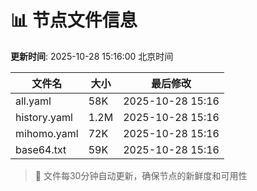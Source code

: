 # 📊 节点文件信息

**更新时间**: 2025-10-28 15:16:00 北京时间

| 文件名 | 大小 | 最后修改 |
|--------|------|----------|
| all.yaml | 58K | 2025-10-28 15:16 |
| history.yaml | 1.2M | 2025-10-28 15:16 |
| mihomo.yaml | 72K | 2025-10-28 15:16 |
| base64.txt | 59K | 2025-10-28 15:16 |

> 🔄 文件每30分钟自动更新，确保节点的新鲜度和可用性
